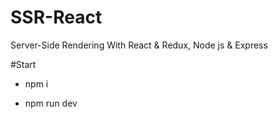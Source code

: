# SSR-React

Server-Side Rendering With React & Redux, Node js & Express



#Start
- npm i

- npm run dev
